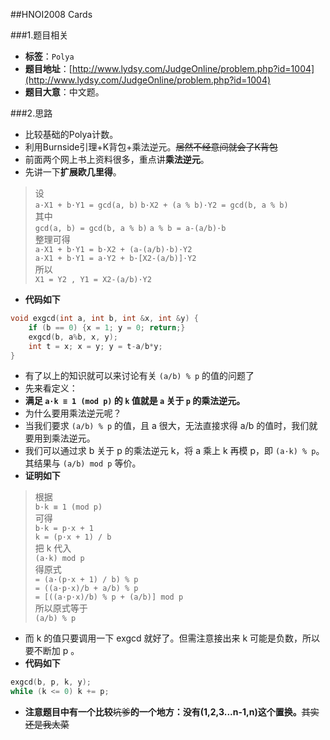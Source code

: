 ##HNOI2008 Cards

###1.题目相关
* **标签**：`Polya`
* **题目地址**：[http://www.lydsy.com/JudgeOnline/problem.php?id=1004](http://www.lydsy.com/JudgeOnline/problem.php?id=1004)
* **题目大意**：中文题。

###2.思路
* 比较基础的Polya计数。
* 利用Burnside引理+K背包+乘法逆元。~~居然不经意间就会了K背包~~
* 前面两个网上书上资料很多，重点讲**乘法逆元**。
* 先讲一下**扩展欧几里得**。

 >设  
`a·X1 + b·Y1 = gcd(a, b)` `b·X2 + (a % b)·Y2 = gcd(b, a % b)`  
其中  
`gcd(a, b) = gcd(b, a % b)` `a % b = a-(a/b)·b`  
整理可得  
`a·X1 + b·Y1 = b·X2 + (a-(a/b)·b)·Y2`  
`a·X1 + b·Y1 = a·Y2 + b·[X2-(a/b)]·Y2`  
所以  
`X1 = Y2 , Y1 = X2-(a/b)·Y2`  

* **代码如下**
```c++
void exgcd(int a, int b, int &x, int &y) {
	if (b == 0) {x = 1; y = 0; return;}
	exgcd(b, a%b, x, y);
	int t = x; x = y; y = t-a/b*y;
}
```

* 有了以上的知识就可以来讨论有关 `(a/b) % p` 的值的问题了
* 先来看定义：
* **满足 `a·k ≡ 1 (mod p)` 的 `k` 值就是 `a` 关于 `p` 的乘法逆元。**
* 为什么要用乘法逆元呢？
* 当我们要求 `(a/b) % p` 的值，且 a 很大，无法直接求得 a/b 的值时，我们就要用到乘法逆元。
* 我们可以通过求 b 关于 p 的乘法逆元 k，将 a 乘上 k 再模 p，即 `(a·k) % p`。其结果与 `(a/b) mod p` 等价。
* **证明如下**

 >根据  
`b·k ≡ 1 (mod p)`  
可得  
`b·k = p·x + 1`  
`k = (p·x + 1) / b`  
把 k 代入  
`(a·k) mod p`  
得原式  
`= (a·(p·x + 1) / b) % p`  
`= ((a·p·x)/b + a/b) % p`  
`= [((a·p·x)/b) % p + (a/b)] mod p`  
所以原式等于  
`(a/b) % p`  

* 而 k 的值只要调用一下 exgcd 就好了。但需注意接出来 k 可能是负数，所以要不断加 p 。
* **代码如下**
```c++
exgcd(b, p, k, y);
while (k <= 0) k += p;
```

* **注意题目中有一个比较**~~坑爹~~**的一个地方：没有(1,2,3...n-1,n)这个置换。**~~其实还是我太菜~~
